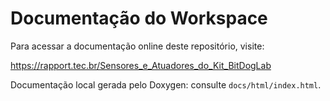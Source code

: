 # Documentação do Workspace

Para acessar a documentação online deste repositório, visite:

https://rapport.tec.br/Sensores_e_Atuadores_do_Kit_BitDogLab

Documentação local gerada pelo Doxygen: consulte `docs/html/index.html`.
